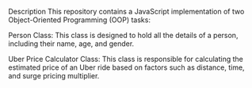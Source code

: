 Description
This repository contains a JavaScript implementation of two Object-Oriented Programming (OOP) tasks:

Person Class: This class is designed to hold all the details of a person, including their name, age, and gender.

Uber Price Calculator Class: This class is responsible for calculating the estimated price of an Uber ride based on factors such as distance, time, and surge pricing multiplier.